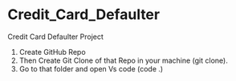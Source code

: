 # Credit_Card_Defaulter
Credit Card Defaulter Project

1. Create GitHub Repo
2. Then Create Git Clone of that Repo in your machine (git clone).
3. Go to that folder and open Vs code (code .)
